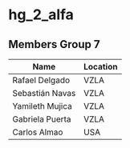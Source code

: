 # hg_2_alfa

## Members Group 7

| Name | Location |
| ----------- | ----------- |
| Rafael Delgado | VZLA |
| Sebastián Navas | VZLA |
| Yamileth Mujica | VZLA |
| Gabriela Puerta | VZLA |
| Carlos Almao | USA |
